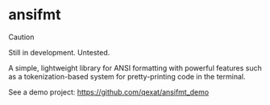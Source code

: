 # ansifmt

> [!CAUTION]
> Still in development. Untested.

A simple, lightweight library for ANSI formatting with powerful features such as a tokenization-based system for pretty-printing code in the terminal.

See a demo project: https://github.com/qexat/ansifmt_demo
